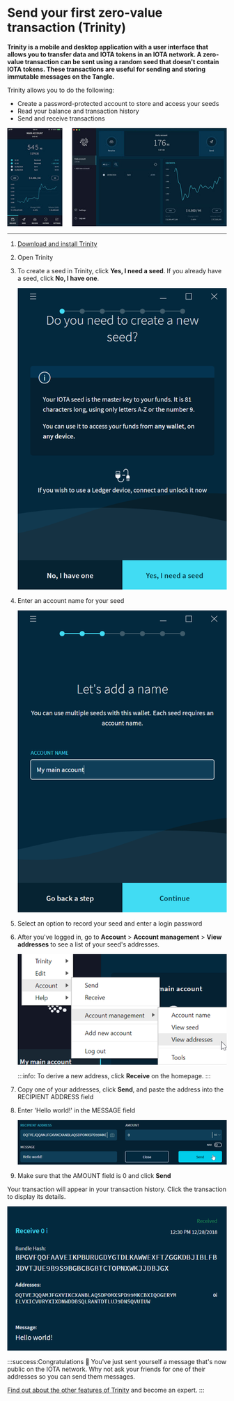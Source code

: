 # Send your first zero-value transaction (Trinity)

**Trinity is a mobile and desktop application with a user interface that allows you to transfer data and IOTA tokens in an IOTA network. A zero-value transaction can be sent using a random seed that doesn't contain IOTA tokens. These transactions are useful for sending and storing immutable messages on the Tangle.**

Trinity allows you to do the following:

* Create a password-protected account to store and access your seeds
* Read your balance and transaction history
* Send and receive transactions

![Trinity home page](../images/trinity-home.jpg)

---

1. [Download and install Trinity](https://trinity.iota.org/)

2. Open Trinity

3. To create a seed in Trinity, click **Yes, I need a seed**. If you already have a seed, click **No, I have one**.

    ![Seed options](../images/trinity-seed.png)

4. Enter an account name for your seed

    ![Account name](../images/trinity-account-name.png)

5. Select an option to record your seed and enter a login password

6. After you've logged in, go to **Account** > **Account management** > **View addresses** to see a list of your seed's addresses.

    ![Account addresses](../images/trinity-view-addresses.png)
    
    :::info:
    To derive a new address, click **Receive** on the homepage.
    :::
    
7. Copy one of your addresses, click **Send**, and paste the address into the RECIPIENT ADDRESS field

8. Enter 'Hello world!' in the MESSAGE field

    ![Hello world message](../images/trinity-hello-world.png)

9.  Make sure that the AMOUNT field is 0 and click **Send**

Your transaction will appear in your transaction history. Click the transaction to display its details.

![Transaction history](../images/trinity-receive-message.png)

:::success:Congratulations :tada:
You've just sent yourself a message that's now public on the IOTA network. Why not ask your friends for one of their addresses so you can send them messages.

[Find out about the other features of Trinity](root://trinity/0.1/introduction/overview.md) and become an expert.
:::
